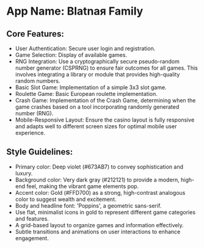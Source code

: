 # **App Name**: Blatnaя Family

## Core Features:

- User Authentication: Secure user login and registration.
- Game Selection: Display of available games.
- RNG Integration: Use a cryptographically secure pseudo-random number generator (CSPRNG) to ensure fair outcomes for all games. This involves integrating a library or module that provides high-quality random numbers.
- Basic Slot Game: Implementation of a simple 3x3 slot game.
- Roulette Game: Basic European roulette implementation.
- Crash Game: Implementation of the Crash Game, determining when the game crashes based on a tool incorporating randomly generated number (RNG).
- Mobile-Responsive Layout: Ensure the casino layout is fully responsive and adapts well to different screen sizes for optimal mobile user experience.

## Style Guidelines:

- Primary color: Deep violet (#673AB7) to convey sophistication and luxury.
- Background color: Very dark gray (#212121) to provide a modern, high-end feel, making the vibrant game elements pop.
- Accent color: Gold (#FFD700) as a strong, high-contrast analogous color to suggest wealth and excitement.
- Body and headline font: 'Poppins', a geometric sans-serif.
- Use flat, minimalist icons in gold to represent different game categories and features.
- A grid-based layout to organize games and information effectively.
- Subtle transitions and animations on user interactions to enhance engagement.